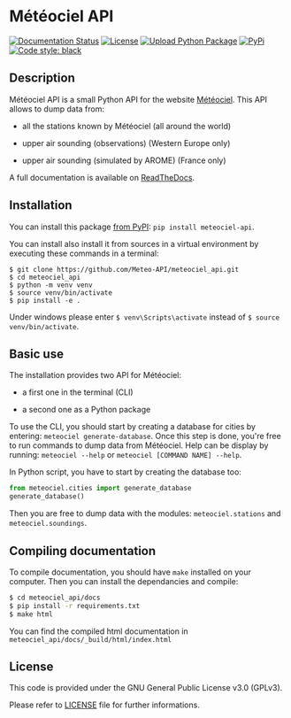 # Météociel  API

[![Documentation Status](https://readthedocs.org/projects/meteociel-api/badge/?version=latest)](https://meteociel-api.readthedocs.io/en/latest/?badge=latest)
[![License](https://img.shields.io/github/license/Meteo-API/meteociel_api?color=green)](https://github.com/Meteo-API/meteociel_api/blob/main/LICENSE)
[![Upload Python Package](https://github.com/Meteo-API/meteociel_api/actions/workflows/python-publish.yml/badge.svg)](https://github.com/Meteo-API/meteociel_api/actions/workflows/python-publish.yml)
[![PyPi](https://img.shields.io/pypi/v/cra)](https://pypi.org/project/cra/)
[![Code style: black](https://img.shields.io/badge/code%20style-black-000000.svg)](https://github.com/psf/black)

## Description
Météociel API is a small Python API for the website [Météociel](https://www.meteociel.fr/). This API allows to dump data from:

* all the stations known by Météociel (all around the world)

* upper air sounding (observations) (Western Europe only)

* upper air sounding (simulated by AROME) (France only)

A full documentation is available on [ReadTheDocs](http://meteociel-api.rtfd.io/).

## Installation

You can install this package [from PyPI](https://pypi.org/project/meteociel-api/): `pip install meteociel-api`.

You can install also install it from sources in a virtual environment by executing these commands in a terminal:
```
$ git clone https://github.com/Meteo-API/meteociel_api.git
$ cd meteociel_api
$ python -m venv venv
$ source venv/bin/activate
$ pip install -e .
```

Under windows please enter `$ venv\Scripts\activate` instead of `$ source venv/bin/activate`.

## Basic use
The installation provides two API for Météociel:

* a first one in the terminal (CLI)

* a second one as a Python package

To use the CLI, you should start by creating a database for cities by entering: `meteociel generate-database`. Once this step is done, you're free to run commands to dump data from Météociel. Help can be display by running: `meteociel --help` or `meteociel [COMMAND NAME] --help`.

In Python script, you have to start by creating the database too:
```python
from meteociel.cities import generate_database
generate_database()
```
Then you are free to dump data with the modules: `meteociel.stations` and `meteociel.soundings`.

## Compiling documentation
To compile documentation, you should have `make` installed on your computer. Then you can install the dependancies and compile:
```bash
$ cd meteociel_api/docs
$ pip install -r requirements.txt
$ make html
```

You can find the compiled html documentation in `meteociel_api/docs/_build/html/index.html`

## License
This code is provided under the GNU General Public License v3.0 (GPLv3).

Please refer to [LICENSE](https://github.com/Meteo-API/meteociel_api/blob/main/LICENSE) file for further informations. 
